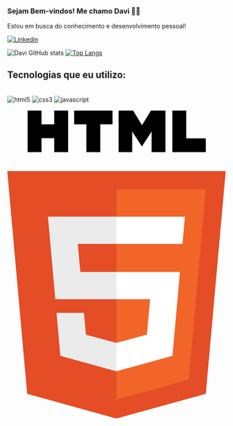 ### Sejam Bem-vindos! Me chamo Davi 🙋‍♂️
Estou em busca do conhecimento e desenvolvimento pessoal!


[![Linkedin](https://img.shields.io/badge/LinkedIn-0077B5?style=for-the-badge&logo=linkedin&logoColor=white
)](https://www.linkedin.com/in/davi-martins-485b372b2/)

![Davi GitHub stats](https://github-readme-stats.vercel.app/api?username=davi19144&show_icons=true&theme=dracula)
[![Top Langs](https://github-readme-stats.vercel.app/api/top-langs/?username=davi19144)](https://github.com/anuraghazra/github-readme-stats)


## Tecnologias que eu utilizo:

<div style="display: inline_block"><br>
 <img  align="center"  alt="html5"  src="https://img.shields.io/badge/HTML5-E34F26?style=for-the-badge&logo=html5&logoColor=white">
<img  align="center"  alt="css3"  src="https://img.shields.io/badge/CSS3-1572B6?style=for-the-badge&logo=css3&logoColor=white">
<img  align="center"  alt="javascript"  src="https://img.shields.io/badge/JavaScript-F7DF1E?style=for-the-badge&logo=javascript&logoColor=black">
<div><br>


<svg xmlns="http://www.w3.org/2000/svg" viewBox="0 0 255.11 360.088">
  <path fill="#e44d26" d="m255.11 70.766-23.242 260.36-104.47 28.962-104.181-28.922L0 70.766z"/>
  <path fill="#f16529" d="m127.555 337.95 84.417-23.403 19.86-222.49H127.556z"/>
  <path fill="#ebebeb" d="M82.375 155.932h45.18v-31.937H47.472l.764 8.568 7.85 88.01h71.469v-31.937H85.294zM89.573 236.542h-32.06l4.474 50.146 65.42 18.16.148-.04V271.58l-.14.037-35.569-9.604-2.273-25.471z"/>
  <path d="M23.736 0h16.23v16.035h14.846V0h16.23v48.558h-16.23v-16.26H39.967v16.26h-16.23V0zM92.386 16.103H78.098V0h44.814v16.103h-14.295v32.455h-16.23V16.103zM130.024 0h16.924l10.41 17.062L167.758 0h16.93v48.558h-16.164V24.49l-11.166 17.265h-.28L145.906 24.49v24.068h-15.88zM192.764 0H209v32.508h22.824v16.05h-39.059z"/>
  <path fill="#fff" d="M127.444 220.573h39.327l-3.707 41.42-35.62 9.614v33.226l65.473-18.145.48-5.396 7.505-84.08.78-8.576h-74.238zM127.444 155.854v.078h77.144l.64-7.178 1.455-16.191.764-8.568h-80.003v31.86z"/>
</svg>
